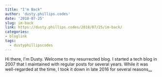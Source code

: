 ```yaml
---
title: "I'm Back"
author: 'dusty.phillips.codes'
date: '2018-07-25'
slug: im-back
link: https://dusty.phillips.codes/2018/07/25/im-back/
categories:
- bloglink
tags:
  - dustyphillipscodes
---
```


Hi there, I'm Dusty. Welcome to my resurrected blog. I started a tech blog in 2007 that I maintained with regular posts for several years. While it was well-regarded at the time, I took it down in late 2016 for several reasons[... <i class="fas fa-external-link-alt"></i>](https://dusty.phillips.codes/2018/07/25/im-back/)

